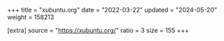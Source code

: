 +++
title = "xubuntu.org"
date = "2022-03-22"
updated = "2024-05-20"
weight = 158213

[extra]
source = "https://xubuntu.org/"
ratio = 3
size = 155
+++
